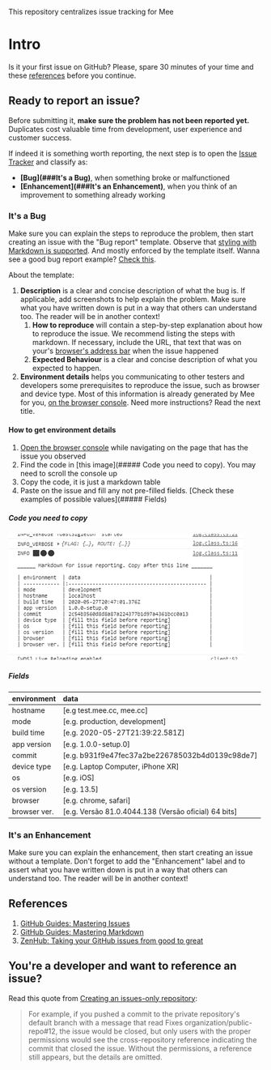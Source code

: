 This repository centralizes issue tracking for Mee

# Intro
Is it your first issue on GitHub? Please, spare 30 minutes of your time and these [references](##References) before you continue.

## Ready to report an issue?
Before submitting it, **make sure the problem has not been reported yet.** Duplicates cost valuable time from development, user experience and customer success.

If indeed it is something worth reporting, the next step is to open the [Issue Tracker](https://github.com/Mee-Repo/issue/issues) and classify as:
- **[Bug](###It's a Bug)**, when something broke or malfunctioned
- **[Enhancement](###It's an Enhancement)**, when you think of an improvement to something already working

### It's a Bug
Make sure you can explain the steps to reproduce the problem, then start creating an issue with the "Bug report" template. Observe that [styling with Markdown is supported](https://github.com/adam-p/markdown-here/wiki/Markdown-Cheatsheet). And mostly enforced by the template itself. Wanna see a good bug report example? [Check this](https://github.com/Mee-Repo/issue/issues/1).

About the template:
1. **Description** is a clear and concise description of what the bug is. If applicable, add screenshots to help explain the problem. Make sure what you have written down is put in a way that others can understand too. The reader will be in another context!
    1. **How to reproduce** will contain a step-by-step explanation about how to reproduce the issue. We recommend listing the steps with markdown. If necessary, include the URL, that text that was on your's [browser's address bar](https://en.wikipedia.org/wiki/Address_bar) when the issue happened
    2. **Expected Behaviour** is a clear and concise description of what you expected to happen.
2. **Environment details** helps you communicating to other testers and developers some prerequisites to reproduce the issue, such as browser and device type. Most of this information is already generated by Mee for you, [on the browser console](https://support.airtable.com/hc/en-us/articles/232313848-How-to-open-the-developer-console). Need more instructions? Read the next title.

#### How to get environment details
1. [Open the browser console](https://support.airtable.com/hc/en-us/articles/232313848-How-to-open-the-developer-console) while navigating on the page that has the issue you observed
1. Find the code in [this image](##### Code you need to copy). You may need to scroll the console up
1. Copy the code, it is just a markdown table
1. Paste on the issue and fill any not pre-filled fields. [Check these examples of possible values](##### Fields)

##### Code you need to copy
![the console](https://raw.githubusercontent.com/Mee-Repo/issue/master/console.png)

##### Fields
| environment  | data              |
|:------------ |:----------------- |
| hostname     | [e.g test.mee.cc, mee.cc] |
| mode         | [e.g. production, development] |
| build time   | [e.g. 2020-05-27T21:39:22.581Z] |
| app version  | [e.g. 1.0.0-setup.0] |
| commit       | [e.g. b931f9e47fec37a2be226785032b4d0139c98de7] |
| device type  | [e.g. Laptop Computer, iPhone XR] |
| os           | [e.g. iOS] |
| os version   | [e.g. 13.5] |
| browser      | [e.g. chrome, safari] |
| browser ver. | [e.g. Versão 81.0.4044.138 (Versão oficial) 64 bits] |

### It's an Enhancement
Make sure you can explain the enhancement, then start creating an issue without a template. Don't forget to add the "Enhancement" label and to assert what you have written down is put in a way that others can understand too. The reader will be in another context!

## References
1. [GitHub Guides: Mastering Issues](https://guides.github.com/features/issues/)
1. [GitHub Guides: Mastering Markdown](https://guides.github.com/features/mastering-markdown/)
1. [ZenHub: Taking your GitHub issues from good to great](https://www.zenhub.com/blog/best-practices-for-github-issues/)

## You're a developer and want to reference an issue?
Read this quote from [Creating an issues-only repository](https://help.github.com/en/github/creating-cloning-and-archiving-repositories/creating-an-issues-only-repository):

> For example, if you pushed a commit to the private repository's default branch with a message that read Fixes organization/public-repo#12, the issue would be closed, but only users with the proper permissions would see the cross-repository reference indicating the commit that closed the issue. Without the permissions, a reference still appears, but the details are omitted.
